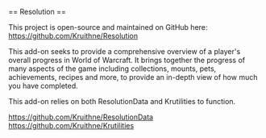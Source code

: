 == Resolution ==

This project is open-source and maintained on GitHub here: https://github.com/Kruithne/Resolution

This add-on seeks to provide a comprehensive overview of a player's overall progress in World of Warcraft. It brings together the progress of many aspects of the game including collections, mounts, pets, achievements, recipes and more, to provide an in-depth view of how much you have completed.

This add-on relies on both ResolutionData and Krutilities to function.

https://github.com/Kruithne/ResolutionData
https://github.com/Kruithne/Krutilities